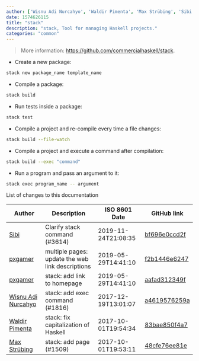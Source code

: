 ```yaml
---
author: ['Wisnu Adi Nurcahyo', 'Waldir Pimenta', 'Max Strübing', 'Sibi', 'pxgamer']
date: 1574626115
title: "stack"
description: "stack, Tool for managing Haskell projects."
categories: "common"
---
```

> More information: <https://github.com/commercialhaskell/stack>.

- Create a new package:

```bash
stack new package_name template_name
```

- Compile a package:

```bash
stack build
```

- Run tests inside a package:

```bash
stack test
```

- Compile a project and re-compile every time a file changes:

```bash
stack build --file-watch
```

- Compile a project and execute a command after compilation:

```bash
stack build --exec "command"
```

- Run a program and pass an argument to it:

```bash
stack exec program_name -- argument
```
List of changes to this documentation


Author | Description | ISO 8601 Date | GitHub link
------|-----|-----|-----
[Sibi](mailto:sibi@psibi.in) | Clarify stack command (#3614) | 2019-11-24T21:08:35 | [bf696e0ccd2f](https://github.com/tldr-pages/tldr/commit/bf696e0ccd2fb849d432dee74e5926d4a25c355b)
[pxgamer](mailto:owzie123@gmail.com) | multiple pages: update the web link descriptions | 2019-05-29T14:41:10 | [f2b1446e6247](https://github.com/tldr-pages/tldr/commit/f2b1446e6247d3e794ee6577dee0c867dfc9af26)
[pxgamer](mailto:owzie123@gmail.com) | stack: add link to homepage | 2019-05-29T14:41:10 | [aafad312349f](https://github.com/tldr-pages/tldr/commit/aafad312349f4dd447f01e7e9074d62aa8ceed50)
[Wisnu Adi Nurcahyo](mailto:nurcahyo@protonmail.com) | stack: add exec command (#1816) | 2017-12-19T13:01:07 | [a4619576259a](https://github.com/tldr-pages/tldr/commit/a4619576259a77d76b97608ede1e70c87a6f5f87)
[Waldir Pimenta](mailto:waldyrious@gmail.com) | stack: fix capitalization of Haskell | 2017-10-01T19:54:34 | [83bae850f4a7](https://github.com/tldr-pages/tldr/commit/83bae850f4a7355ab90236ec2fea86d1a595e5da)
[Max Strübing](mailto:mxstrbng@gmail.com) | stack: add page (#1509) | 2017-10-01T19:53:11 | [48cfe76ee81e](https://github.com/tldr-pages/tldr/commit/48cfe76ee81e4940728e172b57e4514bc03edb0f)

